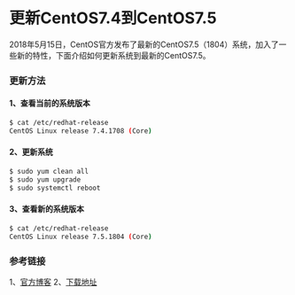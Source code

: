 # 更新CentOS7.4到CentOS7.5

2018年5月15日，CentOS官方发布了最新的CentOS7.5（1804）系统，加入了一些新的特性，下面介绍如何更新系统到最新的CentOS7.5。
<!--more-->

### 更新方法
#### 1、查看当前的系统版本
```sh
$ cat /etc/redhat-release
CentOS Linux release 7.4.1708 (Core)
```

#### 2、更新系统
```sh
$ sudo yum clean all
$ sudo yum upgrade
$ sudo systemctl reboot
```

#### 3、查看新的系统版本
```sh
$ cat /etc/redhat-release
CentOS Linux release 7.5.1804 (Core)
```

### 参考链接
1、[官方博客](https://blog.centos.org/2018/05/centos-7-5-1804-released/)
2、[下载地址](https://opsx.alibaba.com/mirror)



